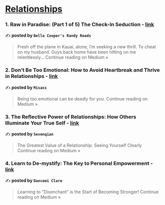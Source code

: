 
<h1><a href=https://medium.com/tag/relationships/recommended target="_blank" rel="noopener noreferrer">Relationships</a></h1>
<h3>1. Raw in Paradise: (Part 1 of 5) The Check-In Seduction - <a href="https://bellacooperbooks.medium.com/raw-in-paradise-part-1-of-5-the-check-in-seduction-100fdcfa43e0?source=rss------relationships-5" target="_blank" rel="noopener noreferrer">link</a></h3>

✍️ **posted by `Bella Cooper's Randy Reads`**

<blockquote>Fresh off the plane in Kauai, alone, I’m seeking a new thrill. To cheat on my husband. Guys back home have been hitting on me relentlessly…
Continue reading on Medium »</blockquote>

<h3>2. Don’t Be Too Emotional: How to Avoid Heartbreak and Thrive in Relationships - <a href="https://medium.com/@qunmo-lexus/dont-be-too-emotional-how-to-avoid-heartbreak-and-thrive-in-relationships-30857c9ea694?source=rss------relationships-5" target="_blank" rel="noopener noreferrer">link</a></h3>

✍️ **posted by `Misass`**

<blockquote>Being too emotional can be deadly for you.
Continue reading on Medium »</blockquote>

<h3>3. The Reflective Power of Relationships: How Others Illuminate Your True Self - <a href="https://medium.com/@sevenqian3/the-reflective-power-of-relationships-how-others-illuminate-your-true-self-3fc6be96843f?source=rss------relationships-5" target="_blank" rel="noopener noreferrer">link</a></h3>

✍️ **posted by `Sevenqian`**

<blockquote>The Greatest Value of a Relationship: Seeing Yourself Clearly
Continue reading on Medium »</blockquote>

<h3>4. Learn to De-mystify: The Key to Personal Empowerment - <a href="https://medium.com/@dancemi_clare/learn-to-de-mystify-the-key-to-personal-empowerment-c632514a1a8b?source=rss------relationships-5" target="_blank" rel="noopener noreferrer">link</a></h3>

✍️ **posted by `Dancemi Clare`**

<blockquote>Learning to “Disenchant” is the Start of Becoming Stronger!
Continue reading on Medium »</blockquote>

